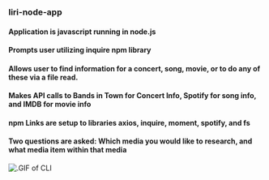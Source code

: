 






### **liri-node-app**

#### Application is javascript running in node.js 

#### Prompts user utilizing inquire npm library 

#### Allows user to find information for a concert, song, movie, or to do any of these via a file read.

#### Makes API calls to Bands in Town for Concert Info, Spotify for song info, and IMDB for movie info

#### npm Links are setup to libraries axios, inquire, moment, spotify, and fs

#### Two questions are asked: Which media you would like to research, and what media item within that media

![.GIF of CLI](https://github.com/andyinthemachine/liri-node-app/blob/master/liri-node-app-1.gif)

